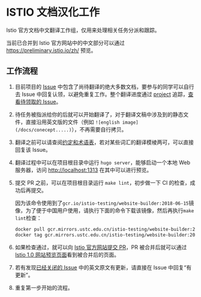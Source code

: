# ISTIO 文档汉化工作

Istio 官方文档中文翻译工作组，仅用来处理相关任务分派和跟踪。

当前已合并到 Istio 官方网站中的中文部分可以通过 https://preliminary.istio.io/zh/ 预览。

## 工作流程

1. 目前项目的 [Issue](https://github.com/servicemesher/istio-official-translation/issues) 中包含了尚待翻译的绝大多数文档，要参与的同学可以自行去 Issue 中回复认领，以避免重复工作。整个翻译进度通过 [project](https://github.com/servicemesher/istio-official-translation/projects/2) 追踪，[查看待领取的 Issue](https://github.com/servicemesher/istio-official-translation/issues?q=is%3Aissue+is%3Aopen+label%3Apending)。

2. 待任务被指派给你的后就可以开始翻译了，对于翻译文稿中涉及到的静态文件，直接沿用英文版的文件（例如 `![english image](/docs/conecept.....)`），不再需要自行拷贝。

3. 翻译之前可以请查阅[约定和术语表](https://github.com/servicemesher/istio-official-translation/issues/77)，若对某些词汇的翻译模棱两可，可以直接回复该 Issue。

4. 翻译过程中可以在项目根目录中运行 `hugo server`，能够启动一个本地 Web 服务器，访问 <http://localhost:1313> 在其中可以进行预览。

5. 提交 PR 之前，可以在项目根目录运行 `make lint`，初步做一下 CI 的检查，成功后再提交。

   因为该命令使用到了`gcr.io/istio-testing/website-builder:2018-06-15`镜像，为了便于中国用户使用，请执行下面的命令下载该镜像，然后再执行`make lint`检查：

   ```bash
   docker pull gcr.mirrors.ustc.edu.cn/istio-testing/website-builder:2018-06-15
   docker tag gcr.mirrors.ustc.edu.cn/istio-testing/website-builder:2018-06-15 gcr.io/istio-testing/website-builder:2018-06-15
   ```

6. 如果检查通过，就可以向 [Istio 官方网站提交 PR](https://github.com/istio/istio.github.io/pulls)，PR 被合并后就可以通过 [Istio 1.0 网站预览页面](https://preliminary.istio.io/zh/)看到被合并后的页面。

7. 若有发现[已经关闭的 Issue](https://github.com/servicemesher/istio-official-translation/issues?q=label%3Afinished+is%3Aclosed) 中的英文原文有更新，请直接在 Issue 中回复“有更新”。

8. 重复第一步开始的流程。